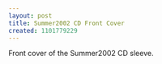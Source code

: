 ```yaml
---
layout: post
title: Summer2002 CD Front Cover
created: 1101779229
---
```

Front cover of the Summer2002 CD sleeve.
